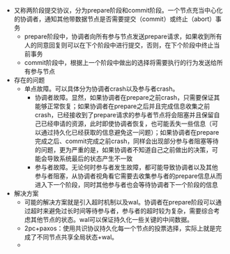 - 又称两阶段提交协议，分为prepare阶段和commit阶段。一个节点充当中心化的协调者，通知其他带数据节点是否需要提交（commit）或终止（abort）事务
	- prepare阶段中，协调者向所有参与节点发送prepare请求，如果收到所有人的同意回复则可以在下个阶段中进行提交，否则，在下个阶段中终止当前事务
	- commit阶段中，根据上一个阶段中做出的选择将需要执行的行为发送给所有参与节点
- 存在的问题
	- 单点故障。可以具体分为协调者crash以及参与者crash。
		- 协调者故障。显然，如果协调者在prepare之前crash，只需要保证其能够正常恢复；如果协调者在prepare之后并且完成信息收集之前crash，已经接收到了prepare请求的参与者节点将会阻塞并且保留自己已经申请的资源，此时即使协调者恢复，也可能丢失一些信息（可以通过持久化已经获取的信息避免这一问题）；如果协调者在prepare完成之后、commit完成之前crash，同样会出现部分参与者阻塞等待的问题，更为严重的是，如果协调者不知道自己之前做出的决策，可能会导致系统最后的状态产生不一致
		- 参与者故障。无论何时参与者发生故障，都可能导致协调者以及其他参与者阻塞，从协调者视角看它需要去收集参与者的prepare信息从而进入下一个阶段，同时其他参与者也会等待协调者下一个阶段的信息
- 解决方案
	- 可能的解决方案就是引入超时机制以及wal。协调者在prepare阶段可以通过超时来避免过长时间等待参与者，参与者的超时较为复杂，需要综合考虑其他节点的状态。wal可以保证持久化一些关键的中间数据。
	- 2pc+paxos：使用共识协议持久化每一个节点的投票选择，实际上就是完成了不同节点共享全局状态+wal。
	-